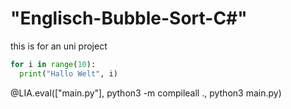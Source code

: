 # "Englisch-Bubble-Sort-C#"

this is for an uni project

```python
for i in range(10):
  print("Hallo Welt", i)
```
@LIA.eval(["main.py"], python3 -m compileall ., python3 main.py)
